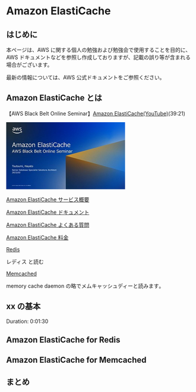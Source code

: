 # Amazon ElastiCache

## はじめに

本ページは、AWS に関する個人の勉強および勉強会で使用することを目的に、AWS ドキュメントなどを参照し作成しておりますが、記載の誤り等が含まれる場合がございます。

最新の情報については、AWS 公式ドキュメントをご参照ください。

## Amazon ElastiCache とは

【AWS Black Belt Online Seminar】[Amazon ElastiCache(YouTube)](https://www.youtube.com/watch?v=-NU1U8_fxo4)(39:21)

![xx](/images/elasticache/blackbelt-elasticache-320.jpg)

[Amazon ElastiCache サービス概要](https://aws.amazon.com/jp/xx/)

[Amazon ElastiCache ドキュメント](https://docs.aws.amazon.com/ja_jp/elasticache/?icmpid=docs_homepage_databases)

[Amazon ElastiCache よくある質問](https://aws.amazon.com/jp/elasticache/faqs/)

[Amazon ElastiCache 料金](https://aws.amazon.com/jp/elasticache/pricing/)

[Redis](https://redis.io/)

レディス と読む

[Memcached](http://memcached.org/)

memory cache daemon の略でメムキャッシュディーと読みます｡ 

## xx の基本

Duration: 0:01:30


## Amazon ElastiCache for Redis



## Amazon ElastiCache for Memcached


## まとめ

